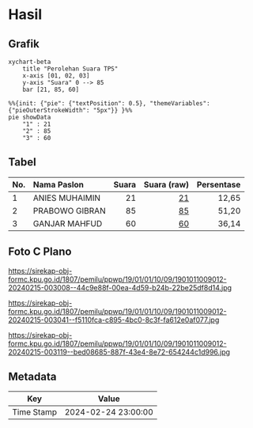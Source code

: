 # Hasil

## Grafik

```mermaid
xychart-beta
    title "Perolehan Suara TPS"
    x-axis [01, 02, 03]
    y-axis "Suara" 0 --> 85
    bar [21, 85, 60]
```

```mermaid
%%{init: {"pie": {"textPosition": 0.5}, "themeVariables": {"pieOuterStrokeWidth": "5px"}} }%%
pie showData
    "1" : 21
    "2" : 85
    "3" : 60
```

## Tabel

| No. | Nama Paslon    | Suara | Suara (raw) | Persentase |
|:--- |:-------------- | -----:| -----------:| ----------:|
| 1   | ANIES MUHAIMIN | 21    | [21][p-1]   | 12,65      |
| 2   | PRABOWO GIBRAN | 85    | [85][p-2]   | 51,20      |
| 3   | GANJAR MAHFUD  | 60    | [60][p-3]   | 36,14      |


[p-1]: https://github.com/gigit-pemilu/pemilu-2024-19-kepulauan-bangka-belitung/blob/main/pilpres/hitung-suara/sub/19-kepulauan-bangka-belitung/sub/01-bangka/sub/01-sungailiat/sub/1009-matras/sub/012-tps/sub/paslon-1.txt
[p-2]: https://github.com/gigit-pemilu/pemilu-2024-19-kepulauan-bangka-belitung/blob/main/pilpres/hitung-suara/sub/19-kepulauan-bangka-belitung/sub/01-bangka/sub/01-sungailiat/sub/1009-matras/sub/012-tps/sub/paslon-2.txt
[p-3]: https://github.com/gigit-pemilu/pemilu-2024-19-kepulauan-bangka-belitung/blob/main/pilpres/hitung-suara/sub/19-kepulauan-bangka-belitung/sub/01-bangka/sub/01-sungailiat/sub/1009-matras/sub/012-tps/sub/paslon-3.txt

## Foto C Plano

https://sirekap-obj-formc.kpu.go.id/1807/pemilu/ppwp/19/01/01/10/09/1901011009012-20240215-003008--44c9e88f-00ea-4d59-b24b-22be25df8d14.jpg

https://sirekap-obj-formc.kpu.go.id/1807/pemilu/ppwp/19/01/01/10/09/1901011009012-20240215-003041--f5110fca-c895-4bc0-8c3f-fa612e0af077.jpg

https://sirekap-obj-formc.kpu.go.id/1807/pemilu/ppwp/19/01/01/10/09/1901011009012-20240215-003119--bed08685-887f-43e4-8e72-654244c1d996.jpg


## Metadata

| Key        | Value               |
| ---------- | ------------------- |
| Time Stamp | 2024-02-24 23:00:00 |



